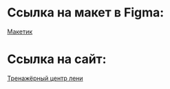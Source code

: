 # Ссылка на макет в Figma:
<a href="https://www.figma.com/file/fohToSAlZ3UfPN8LTjXeI6/%D0%9F%D1%80%D0%BE%D1%82%D0%BE%D1%82%D0%B8%D0%BF?type=design&node-id=0-1&mode=design&t=n7oaGaVSDdR7wsev-0" target="_blank"> Макетик </a>

# Ссылка на сайт:
<a href="https://lullaiza.github.io/Art-practice/" target="_blank"> Тренажёрный центр лени </a>
